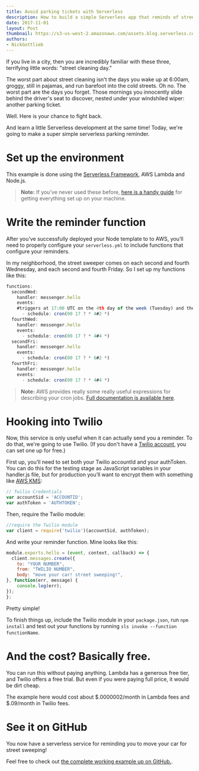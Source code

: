 ```yaml
---
title: Avoid parking tickets with Serverless 
description: How to build a simple Serverless app that reminds of street sweeping in your neighborhood. 
date: 2017-11-01
layout: Post
thumbnail: https://s3-us-west-2.amazonaws.com/assets.blog.serverless.com/jordan-andrews-300359.jpg
authors: 
- NickGottlieb
---
```


If you live in a city, then you are incredibly familiar with these three, terrifying little words: "street cleaning day."

The worst part about street cleaning isn't the days you wake up at 6:00am, groggy, still in pajamas, and run barefoot into the cold streets. Oh no. The worst part are the days you forget. Those mornings you innocently slide behind the driver's seat to discover, nested under your windshiled wiper: another parking ticket.

Well. Here is your chance to fight back.

And learn a little Serverless development at the same time! Today, we're going to make a super simple serverless parking reminder.

# Set up the environment

This example is done using the [Serverless Framework](https://www.serverless.com/framework), AWS Lambda and Node.js.

> **Note:** If you've never used these before, [here is a handy guide](https://serverless.com/framework/docs/providers/aws/guide/quick-start/) for getting everything set up on your machine. 

# Write the reminder function

After you’ve successfully deployed your Node template to to AWS, you’ll need to properly configure your `serverless.yml` to include functions that configure your reminders.

In my neighborhood, the street sweeper comes on each second and fourth Wednesday, and each second and fourth Friday. So I set up my functions like this:

```js
functions:
  secondWed:
    handler: messenger.hello
    events:
    #triggers at 17:00 UTC on the 4th day of the week (Tuesday) and the second occurence each month
      - schedule: cron(00 17 ? * 4#2 *)
  fourthWed:
    handler: messenger.hello
    events:
      - schedule: cron(00 17 ? * 4#4 *)
  secondFri:
    handler: messenger.hello
    events:
      - schedule: cron(00 17 ? * 6#2 *)
  fourthFri:
    handler: messenger.hello
    events:
      - schedule: cron(00 17 ? * 4#4 *)
```

> **Note:** AWS provides really some really useful expressions for describing your cron jobs. [Full documentation is available here](http://docs.aws.amazon.com/lambda/latest/dg/tutorial-scheduled-events-schedule-expressions.html).

# Hooking into Twilio 

Now, this service is only useful when it can actually send you a reminder. To do that, we're going to use Twilio. (If you don't have a [Twilio account](https://www.twilio.com/sms), you can set one up for free.)

First up, you’ll need to set both your Twilio accountId and your authToken. You can do this for the testing stage as JavaScript variables in your handler.js file, but for production you’ll want to encrypt them with something like [AWS KMS](https://serverless.com/framework/docs/providers/aws/guide/functions#kms-keys):

```js
// Twilio Credentials 
var accountSid = 'ACCOUNTID'; 
var authToken = 'AUTHTOKEN';
```

Then, require the Twilio module:

```js
//require the Twilio module 
var client = require('twilio')(accountSid, authToken);
```

And write your reminder function. Mine looks like this:

```js
module.exports.hello = (event, context, callback) => {
  client.messages.create({ 
    to: "YOUR NUMBER", 
    from: "TWILIO NUMBER",
    body: "move your car! street sweeping!", 
}, function(err, message) { 
    console.log(err); 
});
};
```

Pretty simple!

To finish things up, include the Twilio module in your `package.json`, run `npm install` and test out your functions by running `sls invoke --function functionName`.

# And the cost? Basically free.

You can run this without paying anything. Lambda has a generous free tier, and Twilio offers a free trial. But even if you were paying full price, it would be dirt cheap.

The example here would cost about $.0000002/month in Lambda fees and $.09/month in Twilio fees.

# See it on GitHub

You now have a serverless service for reminding you to move your car for street sweeping! 

Feel free to check out [the complete working example up on GitHub.](https://github.com/worldsoup/serverless-parking-reminder).
